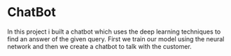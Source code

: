 # ChatBot
In this project i built a chatbot which uses the deep learning techniques to find an answer of the given query.
First we train our model using the neural network and then we create a chatbot to talk with the customer.
